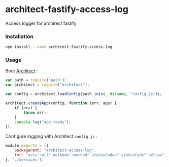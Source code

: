 # architect-fastify-access-log
Access logger for architect fastify

### Installation

```sh
npm install --save architect-fastify-access-log
```

### Usage

Boot [Architect](https://github.com/c9/architect) :

```js
var path = require('path');
var architect = require("architect");

var config = architect.loadConfig(path.join(__dirname, "config.js"));

architect.createApp(config, function (err, app) {
    if (err) {
        throw err;
    }
    console.log("app ready");
});
```

Configure logging with Architect `config.js` :

```js
module.exports = [{
    packagePath: "architect-access-log",
    fmt: 'url=":url" method=":method" statusCode=":statusCode" delta=":delta" ip=":ip"'
}, './services'];
```
